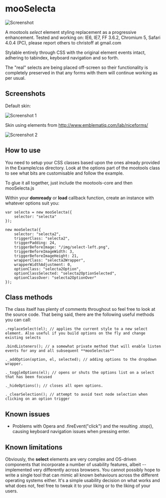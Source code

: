 mooSelecta
===========

![Screenshot](http://fragged.org/mooSelecta/mooSelecta.gif)

A mootools *select* element styling replacement as a progressive enhancement. Tested and working on:
IE6, IE7, FF 3.6.2, Chromium 5, Safari 4.0.4 (PC), please report others to christoff at gmail.com

Stylable entirely through CSS with the original element events intact, adhering to tabindex, keyboard navigation and so forth.

The "real" selects are being placed off-screen so their functionality is completely preserved in that any
forms with them will continue working as per usual.


Screenshots
-----------

Default skin:

![Screenshot 1](http://fragged.org/mooSelecta/Example/images/mooSelecta-large1.gif)

Skin using elements from http://www.emblematiq.com/lab/niceforms/

![Screenshot 2](http://fragged.org/mooSelecta/Example/images/mooSelecta-large2.gif)

How to use
----------

You need to setup your CSS classes based upon the ones already provided in the Example/css directory. Look at the options part of the mootools class to see what bits are customisable and follow the example.

To glue it all together, just include the mootools-core and then mooSelecta.js

Within your **domready** or **load** callback function, create an instance with whatever options suit you:

    var selecta = new mooSelecta({
        selector: "selecta"
    });

    new mooSelecta({
        selector: "selecta2",
        triggerClass: "selecta2",
        triggerPadding: 24,
        triggerBeforeImage: "/img/select-left.png",
        triggerBeforeImageWidth: 3,
        triggerBeforeImageHeight: 21,
        wrapperClass: "selecta2Wrapper",
        wrapperWidthAdjustment: 0,
        optionClass: "selecta2Option",
        optionClassSelected: "selecta2OptionSelected",
        optionClassOver: "selecta2OptionOver"
    });

Class methods
-------------
The class itself has plenty of comments throughout so feel free to look at the source code. That being said,
there are the following useful methods you can call:

    .replaceSelect(el); // applies the current style to a new select element. Also useful if you build options on the fly and change existing selects

    .bindListeners(); // a somewhat private method that will enable listen events for any and all subsequent **mooSelectas**

    ._addOption(option, el, selected); // adding options to the dropdown wrapper.

    ._toggleOptions(el); // opens or shuts the options list on a select that has been focused

    ._hideOptions(); // closes all open options.

    ._clearSelection(); // attempt to avoid text node selection when clicking on an option trigger

Known issues
------------

- Problems with Opera and .fireEvent("click") and the resulting .stop(), causing keyboard navigation issues when pressing enter.

Known limitations
-----------------

Obviously, the **select** elements are very complex and OS-driven components that incorporate a number of usability features, albeit -- implemented very differently across browsers. You cannot possibly hope to write a single tool that can mimic all known behaviours across the different operating systems either. It's a simple usability decision on what works and what does not, feel free to tweak it to your liking or to the liking of your users.
